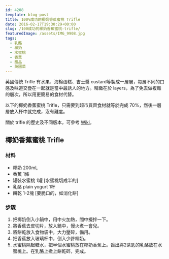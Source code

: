 ```yaml
---
id: 4208
template: blog-post
title: 100%成功的椰奶香蕉蜜桃 Trifle
date: 2016-02-17T19:30:29+00:00
slug: /100成功的椰奶香蕉蜜桃-trifle/
featuredImage: /assets/IMG_9908.jpg
tags:
  - 乳酪
  - 椰奶
  - 水蜜桃
  - 香蕉
  - 甜品
  - 英國菜
---
```

英國傳統 Trifle 有水果、海棉蛋糕、吉士醬 custard等製成一層層，每層不同的口感及味道交疊在一起就是當中最誘人的地方。精緻在於 layers，為了免去做複雜的層次，所以用更簡易的食材代替。

以下的椰奶香蕉蜜桃 Trifle，只需要到超市買齊食材就等於完成 70%，然後一層層放入杯中就完成，沒有難度。

<!--more-->

關於 trifle 的歷史及不同版本，可參考 [Wiki](https://en.wikipedia.org/wiki/Trifle)。

## 椰奶香蕉蜜桃 Trifle

### 材料

* 椰奶 200mL
* 香蕉 1條
* 罐裝水蜜桃 1罐 [水蜜桃切成半的]
* 乳酪 plain yogurt 1杯
* 餅乾 1-2塊 [要脆口的，如消化餅]

### 步驟

  1. 把椰奶倒入小鍋中，用中火加熱，間中攪拌一下。
  2. 將香蕉去皮切片，放入鍋中，慢火煮一會兒。
  3. 將餅乾放入食物袋中，大力壓碎，備用。
  4. 把香蕉放入玻璃杯中，倒入少許椰奶。
  5. 水蜜桃隔起糖水，把半個水蜜桃放在椰奶香蕉上。舀出將2茶匙的乳酪放在水蜜桃上。在乳酪上撒上餅乾碎，完成。